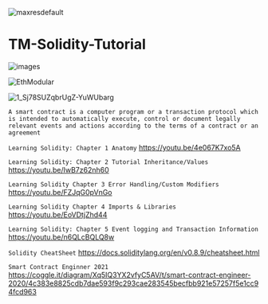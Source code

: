 ![maxresdefault](https://user-images.githubusercontent.com/59753390/136600904-24323fc6-8116-477d-aaa8-ad08268d937d.jpg)


# TM-Solidity-Tutorial

![images](https://user-images.githubusercontent.com/59753390/137092920-15699363-5df6-4acb-b0f1-5942ce56d07c.png)

![EthModular](https://user-images.githubusercontent.com/59753390/141847300-a12ca44a-8979-4465-bf91-3ee078169c7b.png)


![1_Sj78SUZqbrUgZ-YuWUbarg](https://user-images.githubusercontent.com/59753390/146431932-cf158a05-d48b-43cb-ab30-550d14dd03a0.jpg)


```A smart contract is a computer program or a transaction protocol which is intended to automatically execute, control or document legally relevant events and actions according to the terms of a contract or an agreement```

```Learning Solidity: Chapter 1 Anatomy```
https://youtu.be/4e067K7xo5A

```Learning Solidity: Chapter 2 Tutorial Inheritance/Values```
https://youtu.be/IwB7z62nh60

```Learning Solidity Chapter 3 Error Handling/Custom Modifiers```
https://youtu.be/FZJqG0pVnGo

```Learning Solidity Chapter 4 Imports & Libraries```
https://youtu.be/EoVDtjZhd44

```Learning Solidity: Chapter 5 Event logging and Transaction Information```
https://youtu.be/n6QLcBQLQ8w 

```Solidity CheatSheet```
https://docs.soliditylang.org/en/v0.8.9/cheatsheet.html 

```Smart Contract Enginner 2021```
https://coggle.it/diagram/Xq5IQ3YX2vfyC5AV/t/smart-contract-engineer-2020/4c383e8825cdb7dae593f9c293cae283545becfbb921e57257f5e1cc94fcd963

